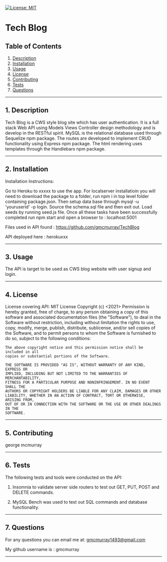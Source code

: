 
[![License: MIT](https://img.shields.io/badge/License-MIT-yellow.svg)](https://opensource.org/licenses/MIT)
# Tech Blog 

## Table of Contents
1. [Description](#descrip) 
2. [Installation](#install)
3. [Usage](#usage)
4. [License](#lic)
5. [Contributing](#contri)
6. [Tests](#test)
7. [Questions](#quest)

---------------------------------------
## 1. Description <a id="descrip"> </a>
Tech Blog is a CWS style blog site which has user authentication.  It is a full stack Web API using Models Views Controller design methodology and is develop in the RESTful spirit.  MySQL is the relational database used through Sequelize npm package.  The routes are developed to implement CRUD functionality using Express npm package.  The html rendering uses templates through the Handlebars npm package. 

----------------------------------------------

## 2. Installation <a id="install"></a>
Installation Instructions: 

Go to Heroku to xxxxx to use the app.  For localserver installatioin you will need to download the package to a folder, run npm i in top level folder containing package.json. Then setup data base through mysql -u 'youruserid' -p login. Source the schema.sql file and then exit out. Load seeds by running seed.js file. Once all these tasks have been successfully completed run npm start and open a browser to : localhost:5001

Files used in API found : https://github.com/gmcmurray/TechBlog 

API deployed here : herokuxxx

-------------------------------------------------

## 3. Usage <a id="usage"></a>
The API is target to be used as CWS blog website with user signup
and login.

-----------------------------------------------------

## 4. License <a id="lic"></a>

License covering API:
MIT License
    Copyright (c) <2021> <George McMurray>
    Permission is hereby granted, free of charge, to any person obtaining a copy
    of this software and associated documentation files (the "Software"), to deal
    in the Software without restriction, including without limitation the rights
    to use, copy, modify, merge, publish, distribute, sublicense, and/or sell
    copies of the Software, and to permit persons to whom the Software is
    furnished to do so, subject to the following conditions:
    
    The above copyright notice and this permission notice shall be included in all
    copies or substantial portions of the Software.
    
    THE SOFTWARE IS PROVIDED "AS IS", WITHOUT WARRANTY OF ANY KIND, EXPRESS OR
    IMPLIED, INCLUDING BUT NOT LIMITED TO THE WARRANTIES OF MERCHANTABILITY,
    FITNESS FOR A PARTICULAR PURPOSE AND NONINFRINGEMENT. IN NO EVENT SHALL THE
    AUTHORS OR COPYRIGHT HOLDERS BE LIABLE FOR ANY CLAIM, DAMAGES OR OTHER
    LIABILITY, WHETHER IN AN ACTION OF CONTRACT, TORT OR OTHERWISE, ARISING FROM,
    OUT OF OR IN CONNECTION WITH THE SOFTWARE OR THE USE OR OTHER DEALINGS IN THE
    SOFTWARE.

----------------------------------------------

## 5. Contributing <a id="contri"></a>
george mcmurray

-------------------------------------------------

## 6. Tests <a id="test"></a>
The following tests and tools were conducted on the API:
1) Insomnia to validate server side routers to test out GET, PUT, POST and DELETE commands.

2.  MySQL Bench was used to test out SQL commands and database functionality.


----------------------------------------------------------------

## 7.  Questions <a id="quest"></a>
For any questions you can email me at:
gmcmurray1493@gmail.com

My github username is : gmcmurray

---------------------------------

